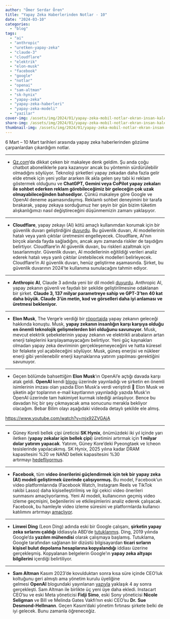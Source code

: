 ```yaml
---
author: "Ömer Serdar Ören"
title: "Yapay Zeka Haberlerinden Notlar - 10"
date: "2024-03-10"
categories: 
  - "blog"
tags: 
  - "ai"
  - "anthropic"
  - "uretken-yapay-zeka"
  - "claude-3"
  - "cloudflare"
  - "elektrik"
  - "elon-musk"
  - "facebook"
  - "google"
  - "notlar"
  - "openai"
  - "sam-altman"
  - "sk-hynix"
  - "yapay-zeka"
  - "yapay-zeka-haberleri"
  - "yapay-zeka-modeli"
  - "yazilar"
cover-img: /assets/img/2024/01/yapay-zeka-mobil-notlar-ekran-insan-kalem-bin-image-creator-1.jpg
share-img: /assets/img/2024/01/yapay-zeka-mobil-notlar-ekran-insan-kalem-bin-image-creator-1.jpg
thumbnail-img: /assets/img/2024/01/yapay-zeka-mobil-notlar-ekran-insan-kalem-bin-image-creator-1.jpg
---
```


6 Mart – 10 Mart tarihleri arasında yapay zeka haberlerinden gözüme çarpanlardan çıkardığım notlar.

* * *

- [Qz.com](https://qz.com/openai-chatgpt-microsoft-copilot-google-gemini-ads-ai-1851306159)‘da dikkat çeken bir makaleye denk geldim. Şu anda çoğu chatbot aboneliklerle para kazanıyor ancak bu yöntemin sürdürülebilir olmadığını söylüyor. Teknoloji şirketleri yapay zekadan daha fazla gelir elde etmek için yeni yollar ararken ilk akla gelen şey tabi ki reklam göstermek olduğunu ve **ChatGPT, Gemini veya CoPilot yapay zekaları ile sohbet ederken reklam görebileceğimiz bir geleceğin çok uzak olmayabileceğinden bahsediyor.** Çünkü makaleye göre Google ve OpenAI deneme aşamasındaymış. Reklamlı sohbet deneyimini bir tarafa bırakarak, yapay zekaya sorduğumuz her şeyin bir gün bizim tüketim alışkanlığımızı nasıl değiştireceğini düşünmemizin zamanı yaklaşıyor.

* * *

- **Cloudflare**, yapay zekayı (AI) kötü amaçlı kullanımdan korumak için bir güvenlik duvarı geliştirdiğini [duyurdu](https://blog.cloudflare.com/firewall-for-ai). Bu güvenlik duvarı, AI modellerinin hatalı veya yanlı çıktılar üretmesini engelleyecek. Cloudflare, AI’nın birçok alanda fayda sağladığını, ancak aynı zamanda riskler de taşıdığını belirtiyor. Cloudflare’in AI güvenlik duvarı, bu riskleri azaltmak için tasarlanmıştır. Güvenlik duvarı, AI modellerinin eğitildiği verileri analiz ederek hatalı veya yanlı çıktılar üretebilecek modelleri belirleyecek. Cloudflare’in AI güvenlik duvarı, henüz geliştirme aşamasında. Şirket, bu güvenlik duvarının 2024’te kullanıma sunulacağını tahmin ediyor.

* * *

- **Anthropic AI**, Claude 3 adında yeni bir dil modeli [duyurdu](https://www.anthropic.com/news/claude-3-family). Anthropic AI, yapay zekanın güvenli ve faydalı bir şekilde geliştirilmesine odaklanan bir şirket. **Claude 3, 137 milyar parametreye sahip ve GPT-3’ten 40 kat daha büyük. Claude 3’ün metin, kod ve görselleri daha iyi anlaması ve üretmesi bekleniyor.**

* * *

- **Elon Musk**, The Verge’e verdiği bir [röportajda](https://www.windowscentral.com/software-apps/elon-musk-the-verge-of-ai-revolution-no-power) yapay zekanın geleceği hakkında konuştu. Musk, **yapay zekanın insanlığın karşı karşıya olduğu en önemli teknolojik gelişmelerden biri olduğunu savunuyor.** Musk, mevcut elektrik şebekelerinin yapay zekanın ve elektrikli arabaların artan enerji taleplerini karşılayamayacağını belirtiyor. Yeni güç kaynakları olmadan yapay zeka devriminin gerçekleşemeyeceğini ve hatta küresel bir felakete yol açabileceğini söylüyor. Musk, güneş enerjisi ve nükleer enerji gibi yenilenebilir enerji kaynaklarına yatırım yapılması gerektiğini savunuyor.

* * *

- Geçen bölümde bahsettiğim **Elon Musk**‘ın OpenAI’e açtığı davada karşı atak geldi. **OpenAI** kendi [blogu](https://openai.com/blog/openai-elon-musk) üzerinde yayınladığı ve şirketin en önemli isimlerinin imzası olan yazıda Elon Musk’a verdi veriştirdi 🙂 Elon Musk ve şiketin ağır toplarının e-mail kayıtlarının yayınladığı yazıda Musk’ın OpenAI üzerinde tam hakimiyet kurmak istediği anlaşılıyor. Bence bu davadan hiç bir şey çıkmayacak ama sonucunu merakla bekliyor olacağım. Bebar Bilim olayı aşağıdaki videoda detaylı şekilde ele almış.

<https://www.youtube.com/watch?v=mjx92ZVGAjA>

* * *

- Güney Koreli bellek çipi üreticisi **SK Hynix**, önümüzdeki iki yıl içinde yarı iletken (**yapay zekalar için bellek çipi**) üretimini artırmak için **1 milyar dolar yatırım yapacak**. Yatırım, Güney Kore’deki Pyeongtaek ve Icheon tesislerinde yapılacakmış. SK Hynix, 2025 yılına kadar DRAM kapasitesini %20 ve NAND bellek kapasitesini %30 artırmayı [hedefliyormuş](https://finance.yahoo.com/news/sk-hynix-investing-1-billion-015026355.html).

* * *

- **Facebook**, tüm **video önerilerini güçlendirmek için tek bir yapay zeka (AI) modeli geliştirmek üzerinde çalışıyormuş.** Bu model, Facebook’un video platformlarında (Facebook Watch, Instagram Reels ve TikTok rakibi Lasso) daha kişiselleştirilmiş ve ilgi çekici video önerileri sunmasını amaçlıyorlarmış. Yeni AI modeli, kullanıcının geçmiş video izleme geçmişini, beğenilerini ve etkileşimlerini analiz ederek çalışacak. Facebook, bu hamleyle video izleme süresini ve platformlarda kullanıcı katılımını artırmayı [amaçlıyor](https://www.cnbc.com/2024/03/06/facebook-working-on-single-ai-model-to-power-all-video-recommendations.html).

* * *

- **Linwei Ding** (Leon Ding) adında eski bir Google çalışanı, **şirketin yapay zeka sırlarını çaldığı** iddiasıyla ABD’de [tutuklanmış](https://www.engadget.com/a-former-google-engineer-was-arrested-for-allegedly-stealing-ai-secrets-for-chinese-rivals-010846023.html). Ding, 2019 yılında Google’da **yazılım mühendisi** olarak çalışmaya başlamış. Tutuklama, Google tarafından sağlanan bir dizüstü bilgisayardan **ticari sırların kişisel bulut depolama hesaplarına kopyalandığı** iddiası üzerine gerçekleşmiş. Kopyalanan belgelerin Google’ın **yapay zeka altyapı bilgilerini** içerdiği belirtiliyor.

* * *

- **Sam Altman** Kasım 2023’de kovulduktan sonra kısa süre içinde CEO’luk koltuğunu geri almıştı ama yönetim kurulu üyeliğine gelmesi **OpenAI** blogundaki yayınlanan [yazıyla](https://openai.com/blog/review-completed-altman-brockman-to-continue-to-lead-openai) yaklaşık 4 ay sonra gerçekleşti. Sam Altman ile birlikte üç yeni üye daha ekledi. Instacart CEO’su ve eski Meta yöneticisi **Fidji Simo**, eski Sony yöneticisi **Nicole Seligman** ve Bill ve Melinda Gates Vakfı’nın eski CEO’su **Dr.** **Sue Desmond-Hellmann**. Geçen Kasım’daki yönetim fırtınası şirkete belki de iyi gelecek. Bunu zamanla öğreneceğiz.
